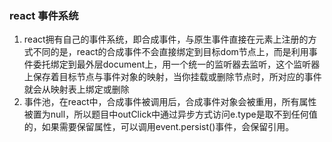 ### react 事件系统

1. react拥有自己的事件系统，即合成事件，与原生事件直接在元素上注册的方式不同的是，react的合成事件不会直接绑定到目标dom节点上，而是利用事件委托绑定到最外层document上，用一个统一的监听器去监听，这个监听器上保存着目标节点与事件对象的映射，当你挂载或删除节点时，所对应的事件就会从映射表上绑定或删除
2. 事件池，在react中，合成事件被调用后，合成事件对象会被重用，所有属性被置为null，所以题目中outClick中通过异步方式访问e.type是取不到任何值的，如果需要保留属性，可以调用event.persist()事件，会保留引用。
